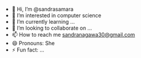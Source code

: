 - 👋 Hi, I’m @sandrasamara
- 👀 I’m interested in computer science 
- 🌱 I’m currently learning ...
- 💞️ I’m looking to collaborate on ...
- 📫 How to reach me sandranagawa30@gmail.com 
- 😄 Pronouns: She
- ⚡ Fun fact: ...

<!---
sandrasamara/sandrasamara is a ✨ special ✨ repository because its `README.md` (this file) appears on your GitHub profile.
You can click the Preview link to take a look at your changes.
--->
